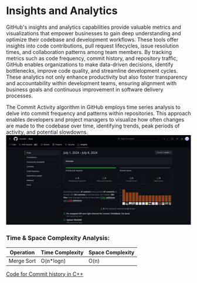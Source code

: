 # Insights and Analytics

GitHub's insights and analytics capabilities provide valuable metrics and visualizations that empower businesses to gain deep understanding and optimize their codebase and development workflows. These tools offer insights into code contributions, pull request lifecycles, issue resolution times, and collaboration patterns among team members. By tracking metrics such as code frequency, commit history, and repository traffic, GitHub enables organizations to make data-driven decisions, identify bottlenecks, improve code quality, and streamline development cycles. These analytics not only enhance productivity but also foster transparency and accountability within development teams, ensuring alignment with business goals and continuous improvement in software delivery processes.


The Commit Activity algorithm in GitHub employs time series analysis to delve into commit frequency and patterns within repositories. This approach enables developers and project managers to visualize how often changes are made to the codebase over time, identifying trends, peak periods of activity, and potential slowdowns. 
![](./Images/insights.png "Insights of Linux repo")


### Time & Space Complexity Analysis:

| Operation                      | Time Complexity             | Space Complexity        |
|--------------------------------|-----------------------------|-------------------------|
| Merge Sort                     | O(n*logn)                    | O(n)                    |


[Code for Commit history in C++](../codes/commit_history.cpp)